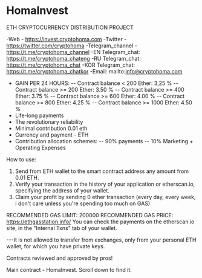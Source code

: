 # HomaInvest
ETH CRYPTOCURRENCY DISTRIBUTION PROJECT

-Web              - https://invest.cryptohoma.com
-Twitter          - https://twitter.com/cryptohoma
-Telegram_channel - https://t.me/cryptohoma_channel
-EN  Telegram_chat: https://t.me/cryptohoma_chateng
-RU  Telegram_chat: https://t.me/cryptohoma_chat
-KOR Telegram_chat: https://t.me/cryptohoma_chatkor
-Email:             mailto:info@cryptohoma.com

- GAIN PER 24 HOURS:
   -- Contract balance  < 200 Ether: 3,25 %
   -- Contract balance >= 200 Ether: 3.50 %
   -- Contract balance >= 400 Ether: 3.75 %
   -- Contract balance >= 600 Ether: 4.00 %
   -- Contract balance >= 800 Ether: 4.25 %
   -- Contract balance >= 1000 Ether: 4.50 %
- Life-long payments
- The revolutionary reliability
- Minimal contribution 0.01 eth
- Currency and payment - ETH
- Contribution allocation schemes:
  -- 90% payments
  -- 10% Marketing + Operating Expenses

How to use:
  1. Send from ETH wallet to the smart contract address
     any amount from 0.01 ETH.
  2. Verify your transaction in the history of your application or etherscan.io, specifying the address
     of your wallet.
  3. Claim your profit by sending 0 ether transaction (every day, every week, i don't care unless you're
      spending too much on GAS)

 RECOMMENDED GAS LIMIT: 200000
 RECOMMENDED GAS PRICE: https://ethgasstation.info/
 You can check the payments on the etherscan.io site, in the "Internal Txns" tab of your wallet.

 ---It is not allowed to transfer from exchanges, only from your personal ETH wallet, for which you
 have private keys.

 Contracts reviewed and approved by pros!

 Main contract - HomaInvest. Scroll down to find it.
